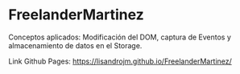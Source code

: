 # FreelanderMartinez

Conceptos aplicados:
Modificación del DOM, captura de Eventos y almacenamiento de datos en el Storage.

Link Github Pages: https://lisandrojm.github.io/FreelanderMartinez/
